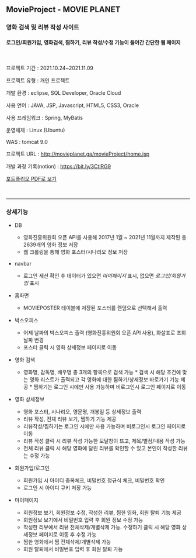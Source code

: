 ## MovieProject - MOVIE PLANET

### 영화 검색 및 리뷰 작성 사이트
#### 로그인/회원가입, 영화검색, 찜하기, 리뷰 작성/수정 기능이 들어간 간단한 웹 페이지
<br>

프로젝트 기간 : 2021.10.24~2021.11.09

프로젝트 유형  :  개인 프로젝트

개발 환경  :  eclipse, SQL Developer, Oracle Cloud

사용 언어  :  JAVA, JSP, Javascript, HTML5, CSS3, Oracle

사용 프레임워크 :  Spring, MyBatis

운영체제 : Linux (Ubuntu)

WAS : tomcat 9.0

프로젝트 URL : http://movieplanet.ga/movieProject/home.jsp

개발 과정 기록(notion) : https://bit.ly/3CtlRG9

<a href="http://146.56.179.126:8080/movieProject/assets/portfolio.pdf">포트폴리오 PDF로 보기</a>


<br>

---

### 상세기능

* DB 
     * 영화진흥위원회 오픈 API를 사용해 2017년 1월 ~ 2021년 11월까지 제작된 총 2639개의 영화 정보 저장
     * 웹 크롤링을 통해 영화 포스터/시나리오 정보 저장

* navbar 
     * 로그인 세션 확인 후 데이터가 있으면 *마이페이지* 표시, 없으면 *로그인/회원가입* 표시

* 홈화면 
     * MOVIEPOSTER 테이블에 저장된 포스터를 랜덤으로 선택해서 출력

* 박스오피스 
     * 어제 날짜의 박스오피스 출력 (영화진흥위원회 오픈 API 사용), 화살표로 조회 날짜 변경
     * 포스터 클릭 시 영화 상세정보 페이지로 이동
            
* 영화 검색 
     * 영화명, 감독명, 배우명 총 3개의 항목으로 검색 가능
      * 검색 시 해당 조건에 맞는 영화 리스트가 출력되고 각 영화에 대한 찜하기/상세정보 바로가기 기능 제공
      * 찜하기는 로그인 시에만 사용 가능하며 비로그인시 로그인 페이지로 이동

* 영화 상세정보 
     * 영화 포스터, 시나리오, 영문명, 개봉일 등 상세정보 출력
     * 리뷰 작성, 전체 리뷰 보기, 찜하기 기능 제공
     * 리뷰작성/찜하기는 로그인 시에만 사용 가능하며 비로그인시 로그인 페이지로 이동
     * 리뷰 작성 클릭 시 리뷰 작성 가능한 모달창이 뜨고, 제목/별점/내용 작성 가능
     * 전체 리뷰 클릭 시 해당 영화에 달린 리뷰를 확인할 수 있고 본인이 작성한 리뷰는 수정 가능
               
* 회원가입/로그인 
     * 회원가입 시 아이디 중복체크, 비밀번호 정규식 체크, 비밀번호 확인 
     * 로그인 시 아이디 쿠키 저장 가능
                 
* 마이페이지 
     * 회원정보 보기, 회원정보 수정, 작성한 리뷰, 찜한 영화, 회원 탈퇴 기능 제공
     * 회원정보 보기에서 비밀번호 입력 후 회원 정보 수정 가능
     * 작성한 리뷰에서 리뷰 전체삭제/개별삭제 가능. 수정하기 클릭 시 해당 영화 상세정보 페이지로 이동 후 수정 가능
     * 찜한 영화에서 찜 전체삭제/개별삭제 가능
     * 회원 탈퇴에서 비밀번호 입력 후 회원 탈퇴 가능
